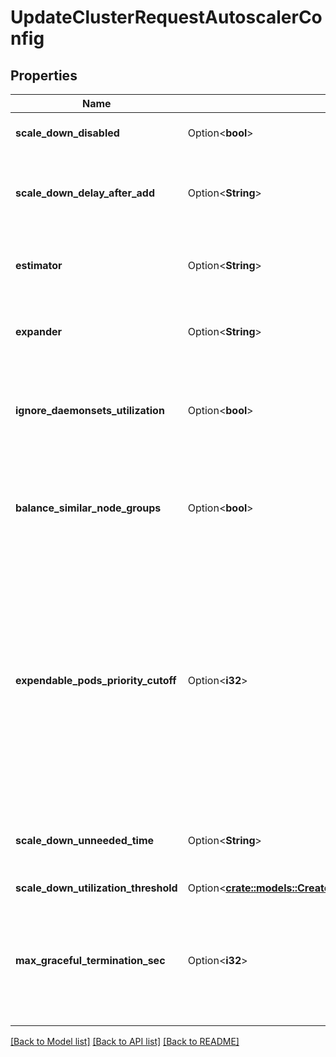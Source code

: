 # UpdateClusterRequestAutoscalerConfig

## Properties

Name | Type | Description | Notes
------------ | ------------- | ------------- | -------------
**scale_down_disabled** | Option<**bool**> | Disable the cluster autoscaler | [optional]
**scale_down_delay_after_add** | Option<**String**> | How long after scale up that scale down evaluation resumes | [optional]
**estimator** | Option<**String**> | Type of resource estimator to be used in scale up | [optional][default to UnknownEstimator]
**expander** | Option<**String**> | Type of node group expander to be used in scale up | [optional][default to UnknownExpander]
**ignore_daemonsets_utilization** | Option<**bool**> | Ignore DaemonSet pods when calculating resource utilization for scaling down | [optional]
**balance_similar_node_groups** | Option<**bool**> | Detect similar node groups and balance the number of nodes between them | [optional]
**expendable_pods_priority_cutoff** | Option<**i32**> | Pods with priority below cutoff will be expendable. They can be killed without any consideration during scale down and they don't cause scale up. Pods with null priority (PodPriority disabled) are non expendable. | [optional]
**scale_down_unneeded_time** | Option<**String**> | How long a node should be unneeded before it is eligible for scale down | [optional]
**scale_down_utilization_threshold** | Option<[**crate::models::CreateClusterRequestAutoscalerConfigScaleDownUtilizationThreshold**](CreateCluster_request_autoscaler_config_scale_down_utilization_threshold.md)> |  | [optional]
**max_graceful_termination_sec** | Option<**i32**> | Maximum number of seconds the cluster autoscaler waits for pod termination when trying to scale down a node | [optional]

[[Back to Model list]](../README.md#documentation-for-models) [[Back to API list]](../README.md#documentation-for-api-endpoints) [[Back to README]](../README.md)


